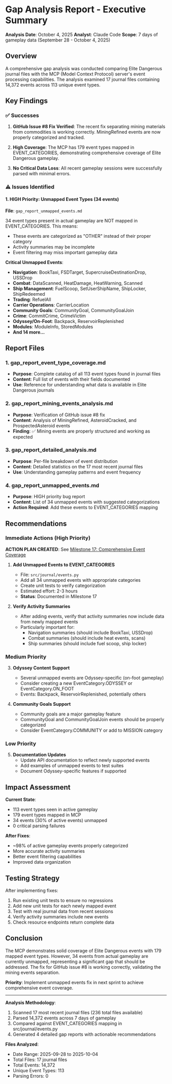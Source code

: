 # Gap Analysis Report - Executive Summary

**Analysis Date**: October 4, 2025
**Analyst**: Claude Code
**Scope**: 7 days of gameplay data (September 28 - October 4, 2025)

## Overview

A comprehensive gap analysis was conducted comparing Elite Dangerous journal files with the MCP (Model Context Protocol) server's event processing capabilities. The analysis examined 17 journal files containing 14,372 events across 113 unique event types.

## Key Findings

### ✅ Successes

1. **GitHub Issue #8 Fix Verified**: The recent fix separating mining materials from commodities is working correctly. MiningRefined events are now properly categorized and tracked.

2. **High Coverage**: The MCP has 179 event types mapped in EVENT_CATEGORIES, demonstrating comprehensive coverage of Elite Dangerous gameplay.

3. **No Critical Data Loss**: All recent gameplay sessions were successfully parsed with minimal errors.

### ⚠️  Issues Identified

#### 1. HIGH Priority: Unmapped Event Types (34 events)

**File**: `gap_report_unmapped_events.md`

34 event types present in actual gameplay are NOT mapped in EVENT_CATEGORIES. This means:
- These events are categorized as "OTHER" instead of their proper category
- Activity summaries may be incomplete
- Event filtering may miss important gameplay data

**Critical Unmapped Events**:
- **Navigation**: BookTaxi, FSDTarget, SupercruiseDestinationDrop, USSDrop
- **Combat**: DataScanned, HeatDamage, HeatWarning, Scanned
- **Ship Management**: FuelScoop, SetUserShipName, ShipLocker, ShipRedeemed
- **Trading**: RefuelAll
- **Carrier Operations**: CarrierLocation
- **Community Goals**: CommunityGoal, CommunityGoalJoin
- **Crime**: CommitCrime, CrimeVictim
- **Odyssey/On-Foot**: Backpack, ReservoirReplenished
- **Modules**: ModuleInfo, StoredModules
- **And 14 more...**

## Report Files

### 1. gap_report_event_type_coverage.md
- **Purpose**: Complete catalog of all 113 event types found in journal files
- **Content**: Full list of events with their fields documented
- **Use**: Reference for understanding what data is available in Elite Dangerous journals

### 2. gap_report_mining_events_analysis.md
- **Purpose**: Verification of GitHub issue #8 fix
- **Content**: Analysis of MiningRefined, AsteroidCracked, and ProspectedAsteroid events
- **Finding**: ✅ Mining events are properly structured and working as expected

### 3. gap_report_detailed_analysis.md
- **Purpose**: Per-file breakdown of event distribution
- **Content**: Detailed statistics on the 17 most recent journal files
- **Use**: Understanding gameplay patterns and event frequency

### 4. gap_report_unmapped_events.md
- **Purpose**: HIGH priority bug report
- **Content**: List of 34 unmapped events with suggested categorizations
- **Action Required**: Add these events to EVENT_CATEGORIES mapping

## Recommendations

### Immediate Actions (High Priority)

**ACTION PLAN CREATED**: See [Milestone 17: Comprehensive Event Coverage](../ai-directives/project_implementation_plan.md#milestone-17-comprehensive-event-coverage---gap-analysis-implementation)

1. **Add Unmapped Events to EVENT_CATEGORIES**
   - File: `src/journal/events.py`
   - Add all 34 unmapped events with appropriate categories
   - Create unit tests to verify categorization
   - Estimated effort: 2-3 hours
   - **Status**: Documented in Milestone 17

2. **Verify Activity Summaries**
   - After adding events, verify that activity summaries now include data from newly mapped events
   - Particularly important for:
     - Navigation summaries (should include BookTaxi, USSDrop)
     - Combat summaries (should include heat events, scans)
     - Ship summaries (should include fuel scoop, ship locker)

### Medium Priority

3. **Odyssey Content Support**
   - Several unmapped events are Odyssey-specific (on-foot gameplay)
   - Consider creating a new EventCategory.ODYSSEY or EventCategory.ON_FOOT
   - Events: Backpack, ReservoirReplenished, potentially others

4. **Community Goals Support**
   - Community goals are a major gameplay feature
   - CommunityGoal and CommunityGoalJoin events should be properly categorized
   - Consider EventCategory.COMMUNITY or add to MISSION category

### Low Priority

5. **Documentation Updates**
   - Update API documentation to reflect newly supported events
   - Add examples of unmapped events to test suites
   - Document Odyssey-specific features if supported

## Impact Assessment

**Current State**:
- 113 event types seen in active gameplay
- 179 event types mapped in MCP
- 34 events (30% of active events) unmapped
- 0 critical parsing failures

**After Fixes**:
- ~98% of active gameplay events properly categorized
- More accurate activity summaries
- Better event filtering capabilities
- Improved data organization

## Testing Strategy

After implementing fixes:

1. Run existing unit tests to ensure no regressions
2. Add new unit tests for each newly mapped event
3. Test with real journal data from recent sessions
4. Verify activity summaries include new events
5. Check resource endpoints return complete data

## Conclusion

The MCP demonstrates solid coverage of Elite Dangerous events with 179 mapped event types. However, 34 events from actual gameplay are currently unmapped, representing a significant gap that should be addressed. The fix for GitHub issue #8 is working correctly, validating the mining events separation.

**Priority**: Implement unmapped events fix in next sprint to achieve comprehensive event coverage.

---

**Analysis Methodology**:
1. Scanned 17 most recent journal files (236 total files available)
2. Parsed 14,372 events across 7 days of gameplay
3. Compared against EVENT_CATEGORIES mapping in src/journal/events.py
4. Generated 4 detailed gap reports with actionable recommendations

**Files Analyzed**:
- Date Range: 2025-09-28 to 2025-10-04
- Total Files: 17 journal files
- Total Events: 14,372
- Unique Event Types: 113
- Parsing Errors: 0
